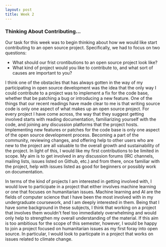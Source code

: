 ```yaml
---
layout: post
title: Week 2
---
```

### Thinking About Contributing...

Our task for this week was to begin thinking about how we would like start contributing to an open source project.  Specifically, we had to focus on two questions:

- What should our frist crontibutions to an open source project look like?
- What kind of project would you like to contribute to, and what sort of causes are important to you?

I think one of the obstacles that has always gotten in the way of my participating in open source development was the idea that the only way I could contribute to a project was to implement a fix for the code base, whether that be patching a bug or introducing a new feature.  One of the things that our recent readings have made clear to me is that writing source code is only one aspect of what makes up an open source project.  For every project I have come across, the way that they suggest getting involved starts with reading documentation, familiarizing yourself with the code, and joining any discussion platforms that the project hosts.  Implementing new features or patches for the code base is only one aspect of the open source development process.  Becoming a part of the community, reviewing changes, and offering help to other users who are new to the project are all valuable to the overall growth and sustainability of the project.  In light of this, I would like my first contributions to be limited in scope.  My aim is to get involved in any discussion forums (IRC channels, mailing lists, issues listed on Github, etc.) and from there, once familiar with the project, help with issues listed as good for beginners or possibly work on documentation.

In terms of the kind of projects I am interested in getting involved with, I would love to participate in a project that either involves machine learning or one that focuses on humanitarian issues.  Machine learning and AI are the fields of computer science that I have been the most involved with in my undergraduate coursework, and I am deeply interested in them.  Being that I have some background in these subjects, I think that working on a project that involves them wouldn't feel too immediately overwhelming and would only help to strengthen my overall understanding of the material.  If this aim is too ambitious for the scope of this semester, however, I would be happy to join a project focused on humanitarian issues as my first foray into open source.  In particular, I would look to particpate in a project that works on issues related to climate change.
